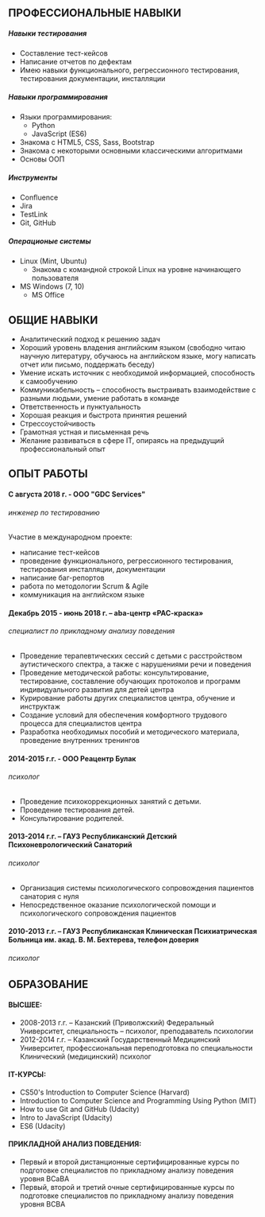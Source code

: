 ## ПРОФЕССИОНАЛЬНЫЕ НАВЫКИ

##### Навыки тестирования
* Составление тест-кейсов
* Написание отчетов по дефектам
* Имею навыки функционального, регрессионного тестирования, тестирования документации, инсталляции
##### Навыки программирования
* Языки программирования:
   * Python
   * JavaScript (ES6)
* Знакома с HTML5, CSS, Sass, Bootstrap
* Знакома с некоторыми основными классическими алгоритмами
* Основы ООП
##### Инструменты
* Confluence
* Jira
* TestLink
* Git, GitHub
##### Операционые системы
* Linux (Mint, Ubuntu)
   * Знакома с командной строкой Linux на уровне начинающего пользователя
* MS Windows (7, 10)
   * MS Office
   
   
## ОБЩИЕ НАВЫКИ

* Аналитический подход к решению задач
* Хороший уровень владения английским языком (свободно читаю научную литературу, обучаюсь на английском языке,  могу написать отчет или письмо, поддержать беседу)
* Умение искать источник с необходимой информацией, способность к самообучению
* Коммуникабельность – способность выстраивать взаимодействие с разными людьми, умение работать в команде
* Ответственность и пунктуальность
* Хорошая реакция и быстрота принятия решений
* Стрессоустойчивость
* Грамотная устная и письменная речь
* Желание развиваться в сфере IT, опираясь на предыдущий профессиональный опыт


## ОПЫТ РАБОТЫ

#### С августа 2018 г. - ООО "GDC Services"
###### инженер по тестированию

Участие в международном проекте:
   * написание тест-кейсов
   * проведение функционального, регрессионного тестирования, тестирования инсталляции, документации
   * написание баг-репортов
   * работа по методологии Scrum & Agile
   * коммуникация на английском языке

#### Декабрь 2015 - июнь 2018 г. – aba-центр «РАС-краска»
###### специалист по прикладному анализу поведения

* Проведение терапевтических сессий с детьми с расстройством аутистического спектра, а также с нарушениями речи и поведения
* Проведение методической работы: консультирование, тестирование, составление обучающих протоколов и программ индивидуального развития для детей центра
* Курирование работы других специалистов центра, обучение и инструктаж
* Создание условий для обеспечения комфортного трудового процесса для специалистов центра
* Разработка необходимых пособий и методического материала, проведение внутренних тренингов

#### 2014-2015 г.г. -  ООО Реацентр Булак
###### психолог

* Проведение психокоррекционных занятий с детьми.
* Проведение тестирования детей.
* Консультирование родителей.

#### 2013-2014 г.г. – ГАУЗ Республиканский Детский Психоневрологический Санаторий
###### психолог

* Организация системы психологического сопровождения пациентов санатория с нуля
* Непосредственное оказание психологической помощи и психологического сопровождения пациентов

#### 2010-2013 г.г. – ГАУЗ Республиканская Клиническая Психиатрическая Больница им. акад. В. М. Бехтерева, телефон доверия
###### психолог


## ОБРАЗОВАНИЕ

#### ВЫСШЕЕ:
* 2008-2013 г.г. – Казанский (Приволжский) Федеральный Университет, специальность – психолог, преподаватель психологии
* 2012-2014 г.г. – Казанский Государственный Медицинский Университет, профессиональная переподготовка по специальности Клинический (медицинский) психолог

#### IT-КУРСЫ:
* CS50's Introduction to Computer Science (Harvard)
* Introduction to Computer Science and Programming Using Python (MIT)
* How to use Git and GitHub (Udacity)
* Intro to JavaScript (Udacity)
* ES6 (Udacity)

#### ПРИКЛАДНОЙ АНАЛИЗ ПОВЕДЕНИЯ:
* Первый и второй дистанционные сертифицированные курсы по подготовке специалистов по прикладному анализу поведения уровня BCaBA
* Первый, второй и третий очные сертифицированные курсы по подготовке специалистов по прикладному анализу поведения уровня BCBA
